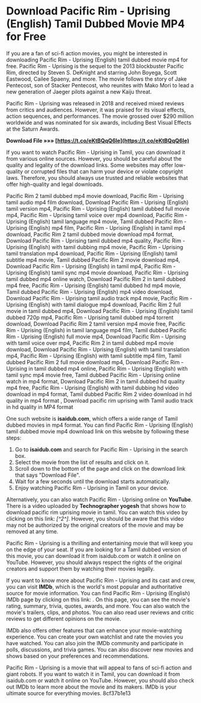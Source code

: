 
 
# Download Pacific Rim - Uprising (English) Tamil Dubbed Movie MP4 for Free
 
If you are a fan of sci-fi action movies, you might be interested in downloading Pacific Rim - Uprising (English) tamil dubbed movie mp4 for free. Pacific Rim - Uprising is the sequel to the 2013 blockbuster Pacific Rim, directed by Steven S. DeKnight and starring John Boyega, Scott Eastwood, Cailee Spaeny, and more. The movie follows the story of Jake Pentecost, son of Stacker Pentecost, who reunites with Mako Mori to lead a new generation of Jaeger pilots against a new Kaiju threat.
 
Pacific Rim - Uprising was released in 2018 and received mixed reviews from critics and audiences. However, it was praised for its visual effects, action sequences, and performances. The movie grossed over $290 million worldwide and was nominated for six awards, including Best Visual Effects at the Saturn Awards.
 
**Download File »»» [https://t.co/eKtBQqQ6Ie](https://t.co/eKtBQqQ6Ie)**


 
If you want to watch Pacific Rim - Uprising in Tamil, you can download it from various online sources. However, you should be careful about the quality and legality of the download links. Some websites may offer low-quality or corrupted files that can harm your device or violate copyright laws. Therefore, you should always use trusted and reliable websites that offer high-quality and legal downloads.
 
Pacific Rim 2 tamil dubbed mp4 movie download,  Pacific Rim - Uprising tamil audio mp4 film download,  Download Pacific Rim - Uprising (English) tamil version mp4,  Pacific Rim - Uprising (English) tamil dubbed full movie mp4,  Pacific Rim - Uprising tamil voice over mp4 download,  Pacific Rim - Uprising (English) tamil language mp4 movie,  Tamil dubbed Pacific Rim - Uprising (English) mp4 film,  Pacific Rim - Uprising (English) in tamil mp4 download,  Pacific Rim 2 tamil dubbed movie download mp4 format,  Download Pacific Rim - Uprising tamil dubbed mp4 quality,  Pacific Rim - Uprising (English) with tamil dubbing mp4 movie,  Pacific Rim - Uprising tamil translation mp4 download,  Pacific Rim - Uprising (English) tamil subtitle mp4 movie,  Tamil dubbed Pacific Rim 2 movie download mp4,  Download Pacific Rim - Uprising (English) in tamil mp4,  Pacific Rim - Uprising (English) tamil sync mp4 movie download,  Pacific Rim - Uprising tamil dubbed mp4 online watch,  Download Pacific Rim 2 in tamil dubbed mp4 free,  Pacific Rim - Uprising (English) tamil dubbed hd mp4 movie,  Tamil dubbed Pacific Rim - Uprising (English) mp4 video download,  Download Pacific Rim - Uprising tamil audio track mp4 movie,  Pacific Rim - Uprising (English) with tamil dialogue mp4 download,  Pacific Rim 2 full movie in tamil dubbed mp4,  Download Pacific Rim - Uprising (English) tamil dubbed 720p mp4,  Pacific Rim - Uprising tamil dubbed mp4 torrent download,  Download Pacific Rim 2 tamil version mp4 movie free,  Pacific Rim - Uprising (English) in tamil language mp4 film,  Tamil dubbed Pacific Rim - Uprising (English) full movie mp4,  Download Pacific Rim - Uprising with tamil voice over mp4,  Pacific Rim 2 in tamil dubbed mp4 movie download,  Download Pacific Rim - Uprising (English) with tamil translation mp4,  Pacific Rim - Uprising (English) with tamil subtitle mp4 film,  Tamil dubbed Pacific Rim 2 full movie download mp4,  Download Pacific Rim - Uprising in tamil dubbed mp4 online,  Pacific Rim - Uprising (English) with tamil sync mp4 movie free,  Tamil dubbed Pacific Rim - Uprising online watch in mp4 format,  Download Pacific Rim 2 in tamil dubbed hd quality mp4 free,  Pacific Rim - Uprising (English) with tamil dubbing hd video download in mp4 format,  Tamil dubbed Pacific Rim 2 video download in hd quality in mp4 format ,  Download pacific rim uprising with Tamil audio track in hd quality in MP4 format
 
One such website is **isaidub.com**, which offers a wide range of Tamil dubbed movies in mp4 format. You can find Pacific Rim - Uprising (English) tamil dubbed movie mp4 download link on this website by following these steps:
 
1. Go to **isaidub.com** and search for Pacific Rim - Uprising in the search box.
2. Select the movie from the list of results and click on it.
3. Scroll down to the bottom of the page and click on the download link that says "Download File".
4. Wait for a few seconds until the download starts automatically.
5. Enjoy watching Pacific Rim - Uprising in Tamil on your device.

Alternatively, you can also watch Pacific Rim - Uprising online on **YouTube**. There is a video uploaded by **Technographer yogesh** that shows how to download pacific rim uprising movie in tamil. You can watch this video by clicking on this link: *[^2^]*. However, you should be aware that this video may not be authorized by the original creators of the movie and may be removed at any time.
 
Pacific Rim - Uprising is a thrilling and entertaining movie that will keep you on the edge of your seat. If you are looking for a Tamil dubbed version of this movie, you can download it from isaidub.com or watch it online on YouTube. However, you should always respect the rights of the original creators and support them by watching their movies legally.
  
If you want to know more about Pacific Rim - Uprising and its cast and crew, you can visit **IMDb**, which is the world's most popular and authoritative source for movie information. You can find Pacific Rim - Uprising (English) IMDb page by clicking on this link: . On this page, you can see the movie's rating, summary, trivia, quotes, awards, and more. You can also watch the movie's trailers, clips, and photos. You can also read user reviews and critic reviews to get different opinions on the movie.
 
IMDb also offers other features that can enhance your movie-watching experience. You can create your own watchlist and rate the movies you have watched. You can also join the IMDb community and participate in polls, discussions, and trivia games. You can also discover new movies and shows based on your preferences and recommendations.
 
Pacific Rim - Uprising is a movie that will appeal to fans of sci-fi action and giant robots. If you want to watch it in Tamil, you can download it from isaidub.com or watch it online on YouTube. However, you should also check out IMDb to learn more about the movie and its makers. IMDb is your ultimate source for everything movies.
 8cf37b1e13
 
